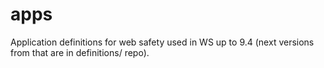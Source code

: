 # apps

Application definitions for web safety used in WS up to 9.4 (next versions from that are in definitions/ repo).


